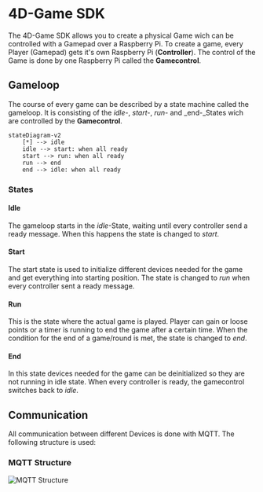 # 4D-Game SDK

The 4D-Game SDK allows you to create a physical Game wich can be controlled with a Gamepad over a Raspberry Pi. To create a game, every Player (Gamepad) gets it's own Raspberry Pi (**Controller**). The control of the Game is done by one Raspberry Pi called the **Gamecontrol**.

## Gameloop

The course of every game can be described by a state machine called the gameloop. It is consisting of the _idle-_, _start-_, _run-_ and _end-_States wich are controlled by the **Gamecontrol**.

```mermaid
stateDiagram-v2
    [*] --> idle
    idle --> start: when all ready
    start --> run: when all ready
    run --> end
    end --> idle: when all ready
```
### States
#### Idle
The gameloop starts in the _idle_-State, waiting until every controller send a ready message. When this happens the state is changed to _start_.

#### Start
The start state is used to initialize different devices needed for the game and get everything into starting position. The state is changed to _run_ when every controller sent a ready message.

#### Run
This is the state where the actual game is played. Player can gain or loose points or a timer is running to end the game after a certain time. When the condition for the end of a game/round is met, the state is changed to _end_.

#### End
In this state devices needed for the game can be deinitialized so they are not running in idle state. When every controller is ready, the gamecontrol switches back to _idle_.

## Communication

All communication between different Devices is done with MQTT. The following structure is used:

### MQTT Structure

![MQTT Structure](../assets/mqtt_structure_dark.svg)